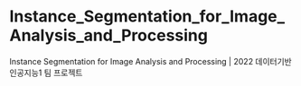 # Instance_Segmentation_for_Image_Analysis_and_Processing
Instance Segmentation for Image Analysis and Processing | 2022 데이터기반 인공지능1 팀 프로젝트

